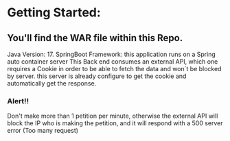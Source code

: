 # Getting Started:
## You'll find the WAR file within this Repo.
Java Version: 17.
SpringBoot Framework: this application runs on a Spring auto container server
This Back end consumes an external API, which one requires a Cookie in order to be able to fetch the data and won´t be blocked by server.
this server is already configure to get the cookie and automatically get the response.
### Alert!!
Don't make more than 1 petition per minute, otherwise the external API will block the IP who is making the petition, and it will respond with a 500 server error (Too many request)
